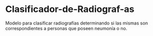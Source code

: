 # Clasificador-de-Radiograf-as
Modelo para clasificar radiografías determinando si las mismas son correspondientes a personas que poseen neumonía o no.
